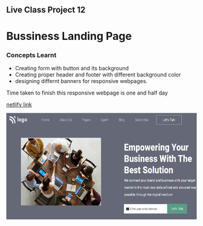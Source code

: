 ## Live Class Project 12

# Bussiness Landing Page

### Concepts Learnt 
- Creating form with button and its background
- Creating proper header and footer with different background color
- designing differnt banners for responsive webpages.

Time taken to finish this responsive webpage is one and half day

[netlify link](https://live-project-business-homepage.netlify.app/)

![screen shot](./sources/pro-12.png)